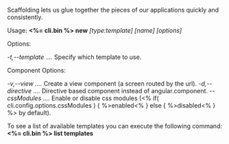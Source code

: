 Scaffolding lets us glue together the pieces of our applications quickly
and consistently.

Usage: **<%= cli.bin %> new** *[type:template]* *[name]* *[options]*

Options:

  *-t,--template*       *....* Specify which template to use.

Component Options:

  *-v,--view*           *....* Create a view component (a screen routed by the url).
  *-d,--directive*      *....* Directive based component instead of angular.component.
  *--cssModules*        *....* Enable or disable css modules (<% if( cli.config.options.cssModules ) { %>enabled<% } else { %>disabled<% } %> by default).

To see a list of available templates you can execute the
following command: **<%= cli.bin %> list templates**